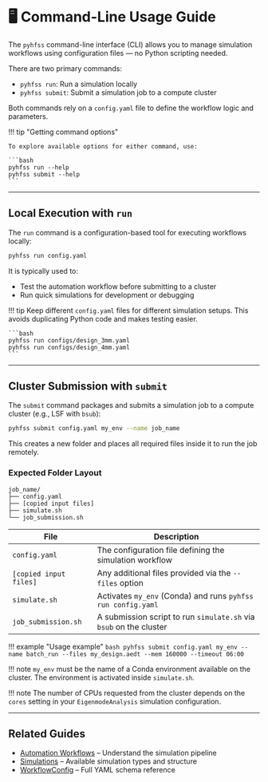 # 🖥️ Command-Line Usage Guide

The `pyhfss` command-line interface (CLI) allows you to manage simulation workflows using configuration files — no Python scripting needed.

There are two primary commands:

- `pyhfss run`: Run a simulation locally
- `pyhfss submit`: Submit a simulation job to a compute cluster

Both commands rely on a `config.yaml` file to define the workflow logic and parameters.

!!! tip "Getting command options"

    To explore available options for either command, use:
    
    ```bash
    pyhfss run --help
    pyhfss submit --help
    ```

---

## Local Execution with `run`

The `run` command is a configuration-based tool for executing workflows locally:

```bash
pyhfss run config.yaml
```

It is typically used to:

* Test the automation workflow before submitting to a cluster
* Run quick simulations for development or debugging

!!! tip
    Keep different `config.yaml` files for different simulation setups.
    This avoids duplicating Python code and makes testing easier.

    ```bash
    pyhfss run configs/design_3mm.yaml
    pyhfss run configs/design_4mm.yaml
    ```

---

## Cluster Submission with `submit`

The `submit` command packages and submits a simulation job to a compute cluster (e.g., LSF with `bsub`):

```bash
pyhfss submit config.yaml my_env --name job_name
```

This creates a new folder and places all required files inside it to run the job remotely.

### Expected Folder Layout

```text
job_name/
├── config.yaml
├── [copied input files]
├── simulate.sh
└── job_submission.sh
```

| File                   | Description                                                        |
| ---------------------- |--------------------------------------------------------------------|
| `config.yaml`          | The configuration file defining the simulation workflow            |
| `[copied input files]` | Any additional files provided via the `--files` option             |
| `simulate.sh`          | Activates `my_env` (Conda) and runs `pyhfss run config.yaml`       |
| `job_submission.sh`    | A submission script to run `simulate.sh` via `bsub` on the cluster |

!!! example "Usage example"
    ```bash
    pyhfss submit config.yaml my_env --name batch_run --files my_design.aedt --mem 160000 --timeout 06:00
    ```

!!! note
    `my_env` must be the name of a Conda environment available on the cluster.
    The environment is activated inside `simulate.sh`.

!!! note
    The number of CPUs requested from the cluster depends on the `cores` setting
    in your `EigenmodeAnalysis` simulation configuration.

---

## Related Guides

* [Automation Workflows](automation.md) – Understand the simulation pipeline
* [Simulations](simulations.md) – Available simulation types and structure
* [WorkflowConfig](../api/workflow_config.md) – Full YAML schema reference

